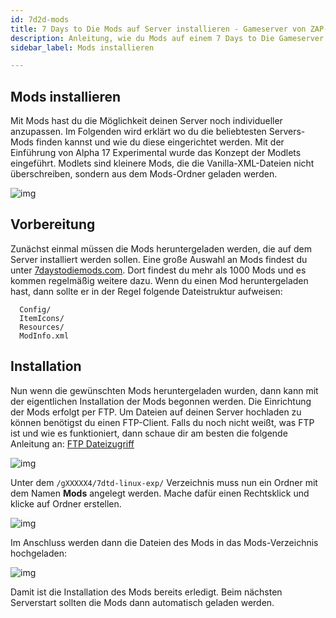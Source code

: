 ```yaml
---
id: 7d2d-mods
title: 7 Days to Die Mods auf Server installieren - Gameserver von ZAP-Hosting
description: Anleitung, wie du Mods auf einem 7 Days to Die Gameserver installierst - ZAP-Hosting.com Dokumentationen 
sidebar_label: Mods installieren

---
```




## Mods installieren

Mit Mods hast du die Möglichkeit deinen Server noch individueller anzupassen. Im Folgenden wird erklärt wo du die beliebtesten Servers-Mods finden kannst und wie du diese eingerichtet werden. Mit der Einführung von Alpha 17 Experimental wurde das Konzept der Modlets eingeführt. Modlets sind kleinere Mods, die die Vanilla-XML-Dateien nicht überschreiben, sondern aus dem Mods-Ordner geladen werden. 

![img](https://screensaver01.zap-hosting.com/index.php/s/McQLetfwmEMbo6N/preview)



## Vorbereitung

Zunächst einmal müssen die Mods heruntergeladen werden, die auf dem Server installiert werden sollen. Eine große Auswahl an Mods findest du unter [7daystodiemods.com](https://7daystodiemods.com/). Dort findest du mehr als 1000 Mods und es kommen regelmäßig weitere dazu. Wenn du einen Mod heruntergeladen hast, dann sollte er in der Regel folgende Dateistruktur aufweisen:

```
  Config/
  ItemIcons/
  Resources/
  ModInfo.xml
```



## Installation

Nun wenn die gewünschten Mods heruntergeladen wurden, dann kann mit der eigentlichen Installation der Mods begonnen werden. Die Einrichtung der Mods erfolgt per FTP. Um Dateien auf deinen Server hochladen zu können benötigst du einen FTP-Client. Falls du noch nicht weißt, was FTP ist und wie es funktioniert, dann schaue dir am besten die folgende Anleitung an: [FTP Dateizugriff](https://zap-hosting.com/guides/docs/de/gameserver_ftpaccess/)

![img](https://screensaver01.zap-hosting.com/index.php/s/9Q86iArComw55cH/preview)



Unter dem ``/gXXXXX4/7dtd-linux-exp/`` Verzeichnis muss nun ein Ordner mit dem Namen **Mods** angelegt werden. Mache dafür einen Rechtsklick und klicke auf Ordner erstellen. 

![img](https://screensaver01.zap-hosting.com/index.php/s/RE2n6WodsWq38Pr/preview)



Im Anschluss werden dann die Dateien des Mods in das Mods-Verzeichnis hochgeladen:

![img](https://screensaver01.zap-hosting.com/index.php/s/WjNY5tMnAt7jfga/preview)



Damit ist die Installation des Mods bereits erledigt. Beim nächsten Serverstart sollten die Mods dann automatisch geladen werden. 
